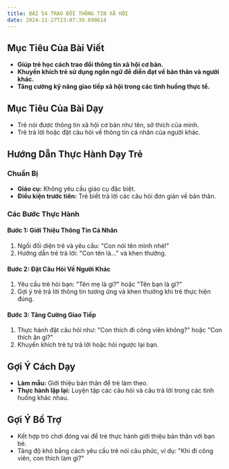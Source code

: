```yaml
---
title: BÀI 54 TRAO ĐỔI THÔNG TIN XÃ HỘI
date: 2024-11-27T23:07:39.698614
---
```


## Mục Tiêu Của Bài Viết
- **Giúp trẻ học cách trao đổi thông tin xã hội cơ bản.**
- **Khuyến khích trẻ sử dụng ngôn ngữ để diễn đạt về bản thân và người khác.**
- **Tăng cường kỹ năng giao tiếp xã hội trong các tình huống thực tế.**

## Mục Tiêu Của Bài Dạy
- Trẻ nói được thông tin xã hội cơ bản như tên, sở thích của mình.
- Trẻ trả lời hoặc đặt câu hỏi về thông tin cá nhân của người khác.

## Hướng Dẫn Thực Hành Dạy Trẻ

### Chuẩn Bị
- **Giáo cụ:** Không yêu cầu giáo cụ đặc biệt.
- **Điều kiện trước tiên:** Trẻ biết trả lời các câu hỏi đơn giản về bản thân.

### Các Bước Thực Hành
#### Bước 1: Giới Thiệu Thông Tin Cá Nhân
1. Ngồi đối diện trẻ và yêu cầu: "Con nói tên mình nhé!"
2. Hướng dẫn trẻ trả lời: "Con tên là..." và khen thưởng.

#### Bước 2: Đặt Câu Hỏi Về Người Khác
1. Yêu cầu trẻ hỏi bạn: "Tên mẹ là gì?" hoặc "Tên bạn là gì?"
2. Gợi ý trẻ trả lời thông tin tương ứng và khen thưởng khi trẻ thực hiện đúng.

#### Bước 3: Tăng Cường Giao Tiếp
1. Thực hành đặt câu hỏi như: "Con thích đi công viên không?" hoặc "Con thích ăn gì?"
2. Khuyến khích trẻ tự trả lời hoặc hỏi ngược lại bạn.

## Gợi Ý Cách Dạy
- **Làm mẫu:** Giới thiệu bản thân để trẻ làm theo.
- **Thực hành lặp lại:** Luyện tập các câu hỏi và câu trả lời trong các tình huống khác nhau.

## Gợi Ý Bổ Trợ
- Kết hợp trò chơi đóng vai để trẻ thực hành giới thiệu bản thân với bạn bè.
- Tăng độ khó bằng cách yêu cầu trẻ nói câu phức, ví dụ: "Khi đi công viên, con thích làm gì?"
